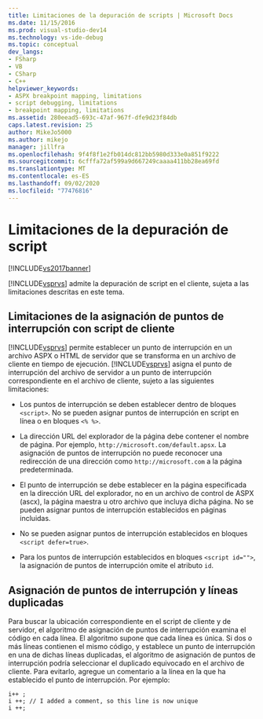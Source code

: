 ```yaml
---
title: Limitaciones de la depuración de scripts | Microsoft Docs
ms.date: 11/15/2016
ms.prod: visual-studio-dev14
ms.technology: vs-ide-debug
ms.topic: conceptual
dev_langs:
- FSharp
- VB
- CSharp
- C++
helpviewer_keywords:
- ASPX breakpoint mapping, limitations
- script debugging, limitations
- breakpoint mapping, limitations
ms.assetid: 280eead5-693c-47af-967f-dfe9d23f84db
caps.latest.revision: 25
author: MikeJo5000
ms.author: mikejo
manager: jillfra
ms.openlocfilehash: 9f4f8f1e2fb014dc812bb5980d333e0a851f9222
ms.sourcegitcommit: 6cfffa72af599a9d667249caaaa411bb28ea69fd
ms.translationtype: MT
ms.contentlocale: es-ES
ms.lasthandoff: 09/02/2020
ms.locfileid: "77476816"
---
```

# <a name="limitations-on-script-debugging"></a>Limitaciones de la depuración de script
[!INCLUDE[vs2017banner](../includes/vs2017banner.md)]

[!INCLUDE[vsprvs](../includes/vsprvs-md.md)] admite la depuración de script en el cliente, sujeta a las limitaciones descritas en este tema.  
  
## <a name="limitations-on-breakpoint-mapping-with-client-side-script"></a>Limitaciones de la asignación de puntos de interrupción con script de cliente  
 [!INCLUDE[vsprvs](../includes/vsprvs-md.md)] permite establecer un punto de interrupción en un archivo ASPX o HTML de servidor que se transforma en un archivo de cliente en tiempo de ejecución. [!INCLUDE[vsprvs](../includes/vsprvs-md.md)] asigna el punto de interrupción del archivo de servidor a un punto de interrupción correspondiente en el archivo de cliente, sujeto a las siguientes limitaciones:  
  
- Los puntos de interrupción se deben establecer dentro de bloques `<script>`. No se pueden asignar puntos de interrupción en script en línea o en bloques `<% %>`.  
  
- La dirección URL del explorador de la página debe contener el nombre de página. Por ejemplo, `http://microsoft.com/default.apsx`. La asignación de puntos de interrupción no puede reconocer una redirección de una dirección como `http://microsoft.com` a la página predeterminada.  
  
- El punto de interrupción se debe establecer en la página especificada en la dirección URL del explorador, no en un archivo de control de ASPX (ascx), la página maestra u otro archivo que incluya dicha página. No se pueden asignar puntos de interrupción establecidos en páginas incluidas.  
  
- No se pueden asignar puntos de interrupción establecidos en bloques `<script defer=true>`.  
  
- Para los puntos de interrupción establecidos en bloques `<script id="">`, la asignación de puntos de interrupción omite el atributo `id`.  
  
## <a name="breakpoint-mapping-and-duplicate-lines"></a>Asignación de puntos de interrupción y líneas duplicadas  
 Para buscar la ubicación correspondiente en el script de cliente y de servidor, el algoritmo de asignación de puntos de interrupción examina el código en cada línea. El algoritmo supone que cada línea es única. Si dos o más líneas contienen el mismo código, y establece un punto de interrupción en una de dichas líneas duplicadas, el algoritmo de asignación de puntos de interrupción podría seleccionar el duplicado equivocado en el archivo de cliente. Para evitarlo, agregue un comentario a la línea en la que ha establecido el punto de interrupción. Por ejemplo:  
  
```  
i++ ;  
i ++; // I added a comment, so this line is now unique  
i ++;  
```
